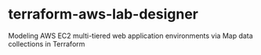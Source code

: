# terraform-aws-lab-designer
Modeling AWS EC2 multi-tiered web application environments via Map data collections in Terraform
